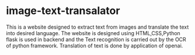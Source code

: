 # image-text-transalator
This is a website designed to extract text from images and translate the text into desired language.
The website is designed using HTML,CSS,Python flask is used in backend and the Text recognition is carried out by the OCR of python framework. Translation of text is done by application of openai. 
